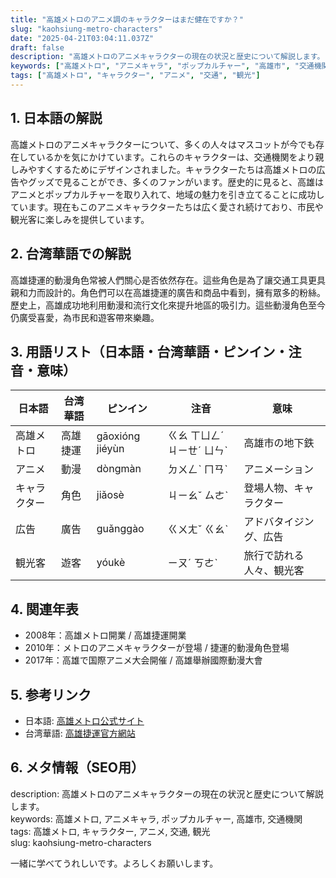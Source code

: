 ```yaml
---
title: "高雄メトロのアニメ調のキャラクターはまだ健在ですか？"
slug: "kaohsiung-metro-characters"
date: "2025-04-21T03:04:11.037Z"
draft: false
description: "高雄メトロのアニメキャラクターの現在の状況と歴史について解説します。"
keywords: ["高雄メトロ", "アニメキャラ", "ポップカルチャー", "高雄市", "交通機関"]
tags: ["高雄メトロ", "キャラクター", "アニメ", "交通", "観光"]
---
```


## 1. 日本語の解説  
高雄メトロのアニメキャラクターについて、多くの人々はマスコットが今でも存在しているかを気にかけています。これらのキャラクターは、交通機関をより親しみやすくするためにデザインされました。キャラクターたちは高雄メトロの広告やグッズで見ることができ、多くのファンがいます。歴史的に見ると、高雄はアニメとポップカルチャーを取り入れて、地域の魅力を引き立てることに成功しています。現在もこのアニメキャラクターたちは広く愛され続けており、市民や観光客に楽しみを提供しています。

## 2. 台湾華語での解説  
高雄捷運的動漫角色常被人們關心是否依然存在。這些角色是為了讓交通工具更具親和力而設計的。角色們可以在高雄捷運的廣告和商品中看到，擁有眾多的粉絲。歷史上，高雄成功地利用動漫和流行文化來提升地區的吸引力。這些動漫角色至今仍廣受喜愛，為市民和遊客帶來樂趣。

## 3. 用語リスト（日本語・台湾華語・ピンイン・注音・意味）  
| 日本語       | 台湾華語        | ピンイン         | 注音       | 意味                    |
|-------------|---------------|---------------|----------|-----------------------|
| 高雄メトロ   | 高雄捷運       | gāoxióng jiéyùn | ㄍㄠ ㄒㄩㄥˊ ㄐㄧㄝˊ ㄩㄣˋ | 高雄市の地下鉄            |
| アニメ      | 動漫          | dòngmàn       | ㄉㄨㄥˋ ㄇㄢˋ | アニメーション          |
| キャラクター | 角色          | jiǎosè        | ㄐㄧㄠˇ ㄙㄜˋ | 登場人物、キャラクター     |
| 広告         | 廣告          | guǎnggào      | ㄍㄨㄤˇ ㄍㄠˋ | アドバタイジング、広告   |
| 観光客       | 遊客          | yóukè         | ㄧㄡˊ ㄎㄜˋ | 旅行で訪れる人々、観光客   |

## 4. 関連年表  
- 2008年：高雄メトロ開業 / 高雄捷運開業  
- 2010年：メトロのアニメキャラクターが登場 / 捷運的動漫角色登場  
- 2017年：高雄で国際アニメ大会開催 / 高雄舉辦國際動漫大會  

## 5. 参考リンク  
- 日本語: [高雄メトロ公式サイト](https://www.krtco.com.tw)  
- 台湾華語: [高雄捷運官方網站](https://www.krtco.com.tw)  

## 6. メタ情報（SEO用）  
description: 高雄メトロのアニメキャラクターの現在の状況と歴史について解説します。  
keywords: 高雄メトロ, アニメキャラ, ポップカルチャー, 高雄市, 交通機関  
tags: 高雄メトロ, キャラクター, アニメ, 交通, 観光  
slug: kaohsiung-metro-characters  

一緒に学べてうれしいです。よろしくお願いします。